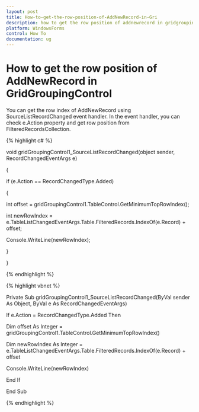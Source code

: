 ```yaml
---
layout: post
title: How-to-get-the-row-position-of-AddNewRecord-in-Gri
description: how to get the row position of addnewrecord in gridgroupingcontrol
platform: WindowsForms
control: How To
documentation: ug
---
```


# How to get the row position of AddNewRecord in GridGroupingControl

You can get the row index of AddNewRecord using SourceListRecordChanged event handler. In the event handler, you can check e.Action property and get row position from FilteredRecordsCollection.

{% highlight c# %}



void gridGroupingControl1_SourceListRecordChanged(object sender, RecordChangedEventArgs e)

{

if (e.Action == RecordChangedType.Added)

{

int offset = gridGroupingControl1.TableControl.GetMinimumTopRowIndex();

int newRowIndex = e.TableListChangedEventArgs.Table.FilteredRecords.IndexOf(e.Record) + offset;

Console.WriteLine(newRowIndex);

}

} 

{% endhighlight %}

{% highlight vbnet %}



Private Sub gridGroupingControl1_SourceListRecordChanged(ByVal sender As Object, ByVal e As RecordChangedEventArgs)

If e.Action = RecordChangedType.Added Then

Dim offset As Integer = gridGroupingControl1.TableControl.GetMinimumTopRowIndex()

Dim newRowIndex As Integer = e.TableListChangedEventArgs.Table.FilteredRecords.IndexOf(e.Record) + offset

Console.WriteLine(newRowIndex)

End If

End Sub

{% endhighlight %}

